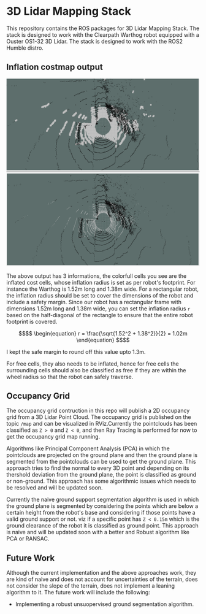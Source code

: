 # 3D Lidar Mapping Stack
This repository contains the ROS packages for 3D Lidar Mapping Stack. The stack is designed to work with the Clearpath Warthog robot equipped with a Ouster OS1-32 3D Lidar. The stack is designed to work with the ROS2 Humble distro.

## Inflation costmap output
<img src="src/Outputs/inflated.png" alt="inflated" width="800"/>
<img src="src/Outputs/noninflated.png" alt="noninflated" width="800"/>


The above output has 3 informations, the colorfull cells you see are the inflated cost cells, whose inflation radius is set as per robot's footprint. For instance the Warthog is 1.52m long and 1.38m wide. For a rectangular robot, the inflation radius should be set to cover the dimensions of the robot and include a safety margin. Since our robot has a rectangular frame with dimensions 1.52m long and 1.38m wide, you can set the inflation radius `r` based on the half-diagonal of the rectangle to ensure that the entire robot footprint is covered.

```math
$$
\begin{equation}
    r = \frac{\sqrt{1.52^2 + 1.38^2}}{2} = 1.02m
\end{equation}
$$
```

I kept the safe margin to round off this value upto 1.3m.

For free cells, they also needs to be inflated, hence for free cells the surrounding cells should also be classified as free if they are within the wheel radius so that the robot can safely traverse.



## Occupancy Grid
The occupancy grid contruction in this repo will publish a 2D occupancy grid from a 3D Lidar Point Cloud. The occupancy grid is published on the topic `/map` and can be visualized in RViz.Currently the pointclouds has been classified as `Z > 0` and `Z < 0`, and then Ray Tracing is performed for now to get the occupancy grid map running.

Algorithms like Principal Component Analysis (PCA) in which the pointclouds are projected on the ground plane and then the ground plane is segmented from the pointclouds can be used to get the ground plane. This approach tries to find the normal to every 3D point and depending on its thershold deviation from the ground plane, the point is classified as ground or non-ground. This approach has some algorithmic issues which needs to be resolved and will be updated soon.

Currently the naive ground support segmentation algorithm is used in which the ground plane is segmented by considering the points which are below a certain height from the robot's base and considering if those points have a valid ground support or not. viz if a specific point has `Z < 0.15m` which is the ground clearance of the robot it is classified as ground point. This approach is naive and will be updated soon with a better and Robust algorithm like PCA or RANSAC.

## Future Work
Although the current implementation and the above approaches work, they are kind of naive and does not account for uncertainties of the terrain, does not consider the slope of the terrain, does not implement a leaning algorithm to it. The future work will include the following:
- Implementing a robust unsuopervised ground segmentation algorithm.
